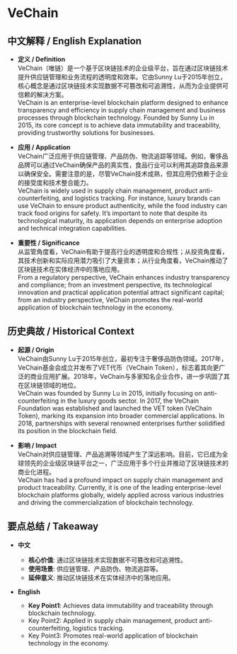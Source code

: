 # VeChain

## 中文解释 / English Explanation

* **定义 / Definition**  
  VeChain（唯链）是一个基于区块链技术的企业级平台，旨在通过区块链技术提升供应链管理和业务流程的透明度和效率。它由Sunny Lu于2015年创立，核心概念是通过区块链技术实现数据不可篡改和可追溯性，从而为企业提供可信赖的解决方案。  
  VeChain is an enterprise-level blockchain platform designed to enhance transparency and efficiency in supply chain management and business processes through blockchain technology. Founded by Sunny Lu in 2015, its core concept is to achieve data immutability and traceability, providing trustworthy solutions for businesses.

* **应用 / Application**  
  VeChain广泛应用于供应链管理、产品防伪、物流追踪等领域。例如，奢侈品品牌可以通过VeChain确保产品的真实性，食品行业可以利用其追踪食品来源以确保安全。需要注意的是，尽管VeChain技术成熟，但其应用仍依赖于企业的接受度和技术整合能力。  
  VeChain is widely used in supply chain management, product anti-counterfeiting, and logistics tracking. For instance, luxury brands can use VeChain to ensure product authenticity, while the food industry can track food origins for safety. It’s important to note that despite its technological maturity, its application depends on enterprise adoption and technical integration capabilities.

* **重要性 / Significance**  
  从监管角度看，VeChain有助于提高行业的透明度和合规性；从投资角度看，其技术创新和实际应用潜力吸引了大量资本；从行业角度看，VeChain推动了区块链技术在实体经济中的落地应用。  
  From a regulatory perspective, VeChain enhances industry transparency and compliance; from an investment perspective, its technological innovation and practical application potential attract significant capital; from an industry perspective, VeChain promotes the real-world application of blockchain technology in the economy.

## 历史典故 / Historical Context

* **起源 / Origin**  
  VeChain由Sunny Lu于2015年创立，最初专注于奢侈品防伪领域。2017年，VeChain基金会成立并发布了VET代币（VeChain Token），标志着其向更广泛的商业应用扩展。2018年，VeChain与多家知名企业合作，进一步巩固了其在区块链领域的地位。  
  VeChain was founded by Sunny Lu in 2015, initially focusing on anti-counterfeiting in the luxury goods sector. In 2017, the VeChain Foundation was established and launched the VET token (VeChain Token), marking its expansion into broader commercial applications. In 2018, partnerships with several renowned enterprises further solidified its position in the blockchain field.

* **影响 / Impact**  
  VeChain对供应链管理、产品追溯等领域产生了深远影响。目前，它已成为全球领先的企业级区块链平台之一，广泛应用于多个行业并推动了区块链技术的商业化进程。  
  VeChain has had a profound impact on supply chain management and product traceability. Currently, it is one of the leading enterprise-level blockchain platforms globally, widely applied across various industries and driving the commercialization of blockchain technology.

## 要点总结 / Takeaway

* **中文**  
  - **核心价值**: 通过区块链技术实现数据不可篡改和可追溯性。
  - **使用场景**: 供应链管理、产品防伪、物流追踪等。
  - **延伸意义**: 推动区块链技术在实体经济中的落地应用。

* **English**  
  - **Key Point1**: Achieves data immutability and traceability through blockchain technology.
   - Key Point2: Applied in supply chain management, product anti-counterfeiting, logistics tracking.
   - Key Point3: Promotes real-world application of blockchain technology in the economy.